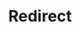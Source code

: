 ﻿---
layout: src/layouts/Redirect.astro
title: Redirect
redirect: /docs/octopus-rest-api/cli/octopus-deployment-target
pubDate:  2023-01-01
navSearch: false
navSitemap: false
navMenu: false
---
